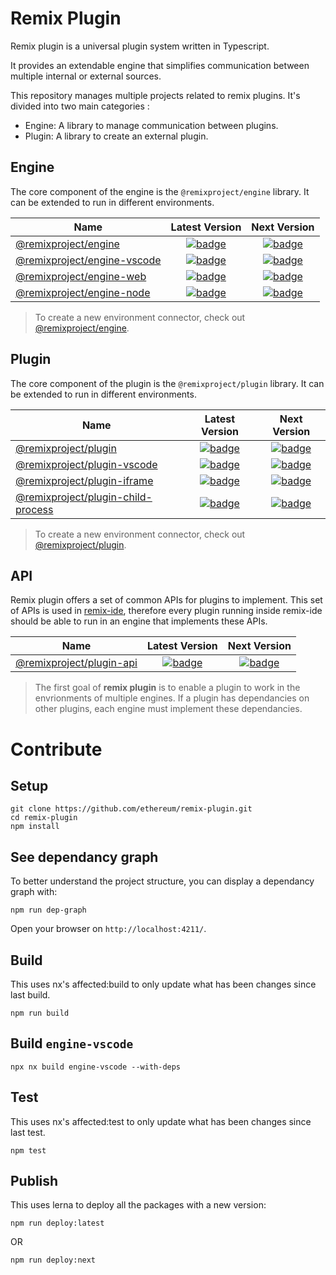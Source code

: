 # Remix Plugin

Remix plugin is a universal plugin system written in Typescript.

It provides an extendable engine that simplifies communication between multiple internal or external sources.


This repository manages multiple projects related to remix plugins. It's divided into two main categories : 
- Engine: A library to manage communication between plugins. 
- Plugin: A library to create an external plugin.

## Engine

The core component of the engine is the `@remixproject/engine` library. It can be extended to run in different environments.

| Name                                                                     | Latest Version       | Next Version
| ------------------------------------------------------------------------ | :------------------: | :------------------:
| [@remixproject/engine](/packages/engine/core)                            | [![badge](https://img.shields.io/npm/v/@remixproject/engine/latest.svg?style=flat-square)](https://www.npmjs.com/package/@remixproject/engine) | [![badge](https://img.shields.io/npm/v/@remixproject/engine/next.svg?style=flat-square)](https://www.npmjs.com/package/@remixproject/engine)
| [@remixproject/engine-vscode](/packages/engine/vscode)                   | [![badge](https://img.shields.io/npm/v/@remixproject/engine-vscode/latest.svg?style=flat-square)](https://www.npmjs.com/package/@remixproject/engine-vscode) | [![badge](https://img.shields.io/npm/v/@remixproject/engine-vscode/next.svg?style=flat-square)](https://www.npmjs.com/package/@remixproject/engine-vscode)
| [@remixproject/engine-web](/packages/engine/web)                         | [![badge](https://img.shields.io/npm/v/@remixproject/engine-web/latest.svg?style=flat-square)](https://www.npmjs.com/package/@remixproject/engine-web) | [![badge](https://img.shields.io/npm/v/@remixproject/engine-web/next.svg?style=flat-square)](https://www.npmjs.com/package/@remixproject/engine-web)
| [@remixproject/engine-node](/packages/engine/node)                       | [![badge](https://img.shields.io/npm/v/@remixproject/engine-node/latest.svg?style=flat-square)](https://www.npmjs.com/package/@remixproject/engine-node) | [![badge](https://img.shields.io/npm/v/@remixproject/engine-node/next.svg?style=flat-square)](https://www.npmjs.com/package/@remixproject/engine-node)

> To create a new environment connector, check out [@remixproject/engine](/packages/engine/core). 


## Plugin

The core component of the plugin is the `@remixproject/plugin` library. It can be extended to run in different environments.

| Name                                                                     | Latest Version       | Next Version
| ------------------------------------------------------------------------ | :------------------: | :------------------:
| [@remixproject/plugin](/packages/plugin/core)                            | [![badge](https://img.shields.io/npm/v/@remixproject/plugin/latest.svg?style=flat-square)](https://www.npmjs.com/package/@remixproject/plugin) | [![badge](https://img.shields.io/npm/v/@remixproject/plugin/next.svg?style=flat-square)](https://www.npmjs.com/package/@remixproject/plugin)
| [@remixproject/plugin-vscode](/packages/plugin/vscode)                   | [![badge](https://img.shields.io/npm/v/@remixproject/plugin-vscode/latest.svg?style=flat-square)](https://www.npmjs.com/package/@remixproject/plugin-vscode) | [![badge](https://img.shields.io/npm/v/@remixproject/plugin-vscode/next.svg?style=flat-square)](https://www.npmjs.com/package/@remixproject/plugin-vscode)
| [@remixproject/plugin-iframe](/packages/plugin/iframe)                         | [![badge](https://img.shields.io/npm/v/@remixproject/plugin-iframe/latest.svg?style=flat-square)](https://www.npmjs.com/package/@remixproject/plugin-iframe) | [![badge](https://img.shields.io/npm/v/@remixproject/plugin-iframe/next.svg?style=flat-square)](https://www.npmjs.com/package/@remixproject/plugin-iframe)
| [@remixproject/plugin-child-process](/packages/plugin/child-process)                       | [![badge](https://img.shields.io/npm/v/@remixproject/plugin-child-process/latest.svg?style=flat-square)](https://www.npmjs.com/package/@remixproject/plugin-child-process) | [![badge](https://img.shields.io/npm/v/@remixproject/plugin-child-process/next.svg?style=flat-square)](https://www.npmjs.com/package/@remixproject/plugin-child-process)

> To create a new environment connector, check out [@remixproject/plugin](/packages/plugin/core). 


## API

Remix plugin offers a set of common APIs for plugins to implement. This set of APIs is used in [remix-ide](https://remix.ethereum.org), therefore every plugin running inside remix-ide should be able to run in an engine that implements these APIs.

| Name                               | Latest Version       | Next Version
| ---------------------------------- | :------------------: | :------------------:
| [@remixproject/plugin-api](/packages/api) | [![badge](https://img.shields.io/npm/v/@remixproject/plugin-api/latest.svg?style=flat-square)](https://www.npmjs.com/package/@remixproject/plugin-api) | [![badge](https://img.shields.io/npm/v/@remixproject/plugin-api/next.svg?style=flat-square)](https://www.npmjs.com/package/@remixproject/plugin-api)



> The first goal of **remix plugin** is to enable a plugin to work in the envrionments of multiple engines. If a plugin has dependancies on other plugins, each engine must implement these dependancies.


# Contribute

## Setup
```
git clone https://github.com/ethereum/remix-plugin.git
cd remix-plugin
npm install
```

## See dependancy graph
To better understand the project structure, you can display a dependancy graph with:
```
npm run dep-graph
```
Open your browser on `http://localhost:4211/`.


## Build
This uses nx's affected:build to only update what has been changes since last build.
```
npm run build
```

## Build `engine-vscode`
```
npx nx build engine-vscode --with-deps
```

## Test
This uses nx's affected:test to only update what has been changes since last test.
```
npm test
```

## Publish
This uses lerna to deploy all the packages with a new version:
```
npm run deploy:latest
```
OR
```
npm run deploy:next
```